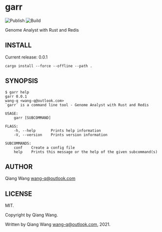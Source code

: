 # garr

![Publish](https://github.com/wang-q/garr/workflows/Publish/badge.svg)
![Build](https://github.com/wang-q/garr/workflows/Build/badge.svg)

Genome Analyst with Rust and Redis

## INSTALL

Current release: 0.0.1

```shell script
cargo install --force --offline --path .

```


## SYNOPSIS

```
$ garr help
garr 0.0.1
wang-q <wang-q@outlook.com>
`garr` is a command line tool - Genome Analyst with Rust and Redis

USAGE:
    garr [SUBCOMMAND]

FLAGS:
    -h, --help       Prints help information
    -V, --version    Prints version information

SUBCOMMANDS:
    conf    Create a config file
    help    Prints this message or the help of the given subcommand(s)

```

## AUTHOR

Qiang Wang <wang-q@outlook.com>

## LICENSE

MIT.

Copyright by Qiang Wang.

Written by Qiang Wang <wang-q@outlook.com>, 2021.
